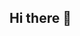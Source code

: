## Hi there 👋

<!--
**Nathan-Kernan/Nathan-Kernan** is a ✨ _special_ ✨ repository because its `README.md` (this file) appears on your GitHub profile.

- 🔭 I’m currently working on small game projects to fill my Github.
- 🌱 I’m currently learning Python and going to school for a Bachelor of Computer Science at WGU.
- 👯 I’m looking to collaborate on any beginner projects to propell my learning. Anything to learn Python development, structure, version control, and deployement.
- 🤔 I’m looking for help with good resources to learn the fundamentals of Python and development bes practices.
- 💬 Talk me about school life at WGU.
- 📫 How to reach me: www.linkedin.com/in/nathankernan-itspecialist
- ⚡ Fun fact: I'm a huge RPG fan.
-->
